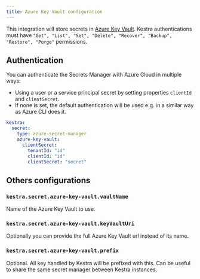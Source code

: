 ```yaml
---
title: Azure Key Vault configuration
---
```


This integration will store secrets in [Azure Key Vault](https://azure.microsoft.com/products/key-vault/). Kestra authentications must have `"Get", "List", "Set", "Delete", "Recover", "Backup", "Restore", "Purge"` permissions.

## Authentication
You can authenticate the Secrets Manager with Azure Cloud in multiple ways:
- Using a user or a service principal secret by setting properties `clientId` and `clientSecret`.
- If none is set, the default authentication will be used e.g. in a similar way as Azure CLI does it.

```yaml
kestra:
  secret:
    type: azure-secret-manager
    azure-key-vault:
      clientSecret:
        tenantId: "id"
        clientId: "id"
        clientSecret: "secret"
```

## Others configurations
### `kestra.secret.azure-key-vault.vaultName`
Name of the Azure Key Vault to use.

### `kestra.secret.azure-key-vault.keyVaultUri`
Optionally you can provide the full Azure Key Vault url instead of its name.

### `kestra.secret.azure-key-vault.prefix`
Optional. All key handled by Kestra will be prefixed with this. Can be useful to share the same secret manager between Kestra instances.
